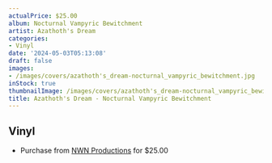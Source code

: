 ```yaml
---
actualPrice: $25.00
album: Nocturnal Vampyric Bewitchment
artist: Azathoth's Dream
categories:
- Vinyl
date: '2024-05-03T05:13:08'
draft: false
images:
- /images/covers/azathoth's_dream-nocturnal_vampyric_bewitchment.jpg
inStock: true
thumbnailImage: /images/covers/azathoth's_dream-nocturnal_vampyric_bewitchment-thumb.jpg
title: Azathoth's Dream - Nocturnal Vampyric Bewitchment
---
```


## Vinyl
* Purchase from [NWN Productions](http://shop.nwnprod.com/index.php?route=product/product&path=75&product_id=44103&sort=pd.name&order=ASC) for $25.00
